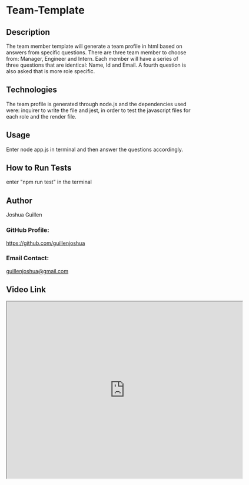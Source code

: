 # Team-Template


## Description

The team member template will generate a team profile in html based on answers from specific questions.  There are three team member to choose from: Manager, Engineer and Intern.  Each member will have a series of three questions that are identical: Name, Id and Email.  A fourth question is also asked that is more role specific.   

## Technologies
The team profile is generated through node.js and the dependencies used were: inquirer to write the file and jest, in order to test the javascript files for each role and the render file.  

## Usage
Enter node app.js in terminal and then answer the questions accordingly.

## How to Run Tests
enter "npm run test" in the terminal

## Author
Joshua Guillen

### GitHub Profile: 
https://github.com/guillenjoshua

### Email Contact: 
guillenjoshua@gmail.com

## Video Link

<iframe src="https://drive.google.com/file/d/18oD5CzmuJa5KX-2SKJrhK5GADf4ZXzY4/preview" width="640" height="480"></iframe>
